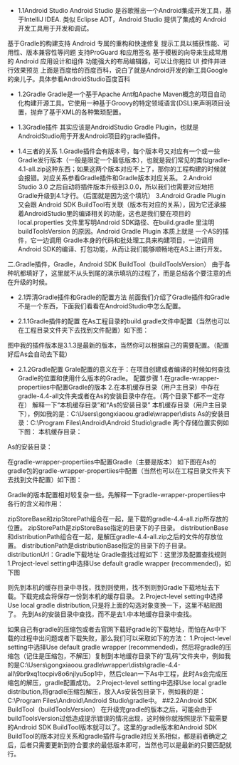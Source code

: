 - 1.1Android Studio
Android Studio 是谷歌推出一个Android集成开发工具，基于IntelliJ IDEA. 类似 Eclipse ADT，Android Studio 提供了集成的 Android 开发工具用于开发和调试。

基于Gradle的构建支持
Android 专属的重构和快速修复
提示工具以捕获性能、可用性、版本兼容性等问题
支持ProGuard 和应用签名
基于模板的向导来生成常用的 Android 应用设计和组件
功能强大的布局编辑器，可以让你拖拉 UI 控件并进行效果预览
上面是百度给的百度百科，说白了就是Android开发的新工具Google的亲儿子。具体参看AndroidStudio百度百科

-  1.2Gradle
Gradle是一个基于Apache Ant和Apache Maven概念的项目自动化构建开源工具。它使用一种基于Groovy的特定领域语言(DSL)来声明项目设置，抛弃了基于XML的各种繁琐配置。

- 1.3Gradle插件
其实应该是AndroidStudio Gradle Plugin，也就是AndroidStudio用于开发Android项目的gradle插件。

- 1.4三者的关系
1.Gradle插件会有版本号，每个版本号又对应有一个或一些 Gradle发行版本（一般是限定一个最低版本），也就是我们常见的类似gradle-4.1-all.zip这种东西；如果这两个版本对应不上了，那你的工程构建的时候就会报错。对应关系参看Gradle插件和Gradle版本对应关系。
2.Android Studio 3.0 之后自动将插件版本升级到3.0.0，所以我们也需要对应地把Gradle升级到4.1才行。（后面就是因为这个填坑）
3.Android Gradle Plugin又会跟 Android SDK BuildTool有关联（版本有对应的关系），因为它还承接着AndroidStudio里的编译相关的功能，这也是我们要在项目的 local.properties 文件里写明Android SDK路径、在build.gradle 里注明 buildToolsVersion 的原因。Android Gradle Plugin 本质上就是 一个AS的插件，它一边调用 Gradle本身的代码和批处理工具来构建项目，一边调用Android SDK的编译、打包功能，从而让我们能够顺畅地在AS上进行开发。

二.Gradle插件，Gradle，Android SDK BuildTool（buildToolsVersion）
由于各种坑都填好了，这里就不从头到尾的演示填坑的过程了，而是总结各个要注意的点在升级的时候。

- 2.1弄清Gradle插件和Gradle的配置方法
前面我们介绍了Gradle插件和Gradle不是一个东西，下面我们看看在AndroidStudio中怎么配置。

- 2.1.1Gradle插件的配置
在As工程目录的build.gradle文件中配置（当然也可以在工程目录文件夹下去找到文件配置）如下图：

图中我的插件版本是3.1.3是最新的版本，当然你可以根据自己的需要配置。（配置好后As会自动去下载）

-  2.1.2Gradle配置
Grale配置的意义在于：在项目创建或者编译的时候如何查找Gradle的位置和使用什么版本的Gradle。
配置步骤
1.在gradle-wrapper-propertiies中配置Gradle的版本
2.在本机缓存目录（用户主目录）中存在gradle-4.4-all文件夹或者在As的安装目录中存在。（两个目录下都不一定存在）
解释一下“本机缓存目录”和“As的安装目录”
本机缓存目录（用户主目录下），例如我的是：C:\Users\gongxiaoou.gradle\wrapper\dists
As的安装目录：C:\Program Files\Android\Android Studio\gradle
两个存储位置实例如下图：
本机缓存目录：


As的安装目录：


在gradle-wrapper-propertiies中配置Gradle（主要是版本）
如下图在As的gradle包的gradle-wrapper-propertiies中配置（当然也可以在工程目录文件夹下去找到文件配置）如下图：


Gradle的版本配置相对较复杂一些。先解释一下gradle-wrapper-propertiies中各行的含义和作用：

zipStoreBase和zipStorePath组合在一起，是下载的gradle-4.4-all.zip所存放的位置。
zipStorePath是zipStoreBase指定的目录下的子目录。
distributionBase和distributionPath组合在一起，是解压gradle-4.4-all.zip之后的文件的存放位置。
distributionPath是distributionBase指定的目录下的子目录。
distributionUrl：Gradle下载地址
Gradle查找过程如下：这里涉及配置查找规则
1.Project-level setting中选择Use default gradle wrapper (recommended)，如下图


则先到本机的缓存目录中寻找，找到则使用，找不到则到Gradle下载地址去下载。下载完成会将保存一份到本机的缓存目录。
2.Project-level setting中选择Use local gradle distribution,只是将上面的勾选对象变换一下，这里不粘贴图了。
先到As的安装目录中查找，而不是去1.中本地缓存目录中查找。

如果自己有gradle的压缩包或者去官网下载好gradle的下载地址，而怕在As中下载的过程中出问题或者下载失败，那么我们可以采取如下的方法：
1.Project-level setting中选择Use default gradle wrapper (recommended)，然后将gradle的压缩包（记住是压缩包，不解压）复制到本地缓存目录下的“乱码”文件夹中，例如我的是C:\Users\gongxiaoou.gradle\wrapper\dists\gradle-4.4-all\9br9xq1tocpiv8o6njlyu5op1中，然后clean一下As中工程，此时As会完成压缩包的解压，gradle配置成功。
2.Project-level setting中选择Use local gradle distribution,将gradle压缩包解压，放入As安装包目录下，例如我的是：C:\Program Files\Android\Android Studio\gradle中。
##2.2Android SDK BuildTool（buildToolsVersion）
在升级完gradle的版本之后，可能会由于buildToolsVersion过低造成提示错误的情况出现，这时候你就按照提示下载需要的Android SDK BuildTool版本就可以了。这里的gradle版本和Android SDK BuildTool的版本对应关系和gradle插件与gradle对应关系相似，都是前者确定之后，后者只需要更新到符合要求的最低版本即可，当然也可以是最新的只要匹配就行。
